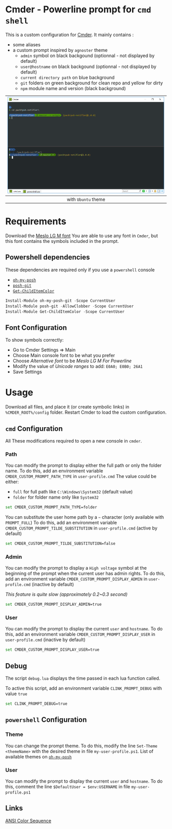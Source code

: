 # Cmder - Powerline prompt for `cmd shell`

This is a custom configuration for [Cmder](http://cmder.net/).
It mainly contains :
- some aliases
- a custom prompt inspired by `agnoster` theme
    - `admin` symbol on black backgound (optionnal - not displayed by default)
    - `user@hostname` on black backgound (optionnal - not displayed by default)
    - `current directory path` on blue background
    - `git` folders on green background for clean repo and yellow for dirty
    - `npm` module name and version (black background)

| ![screenshot](screenshot.png) |
|:---:|
| with `Ubuntu` theme |

# Requirements
Download the [Meslo LG M font](https://github.com/powerline/fonts/tree/master/Meslo%20Slashed)
You are able to use any font in `Cmder`, but this font contains the symbols included in the prompt.

## Powershell dependencies
These dependencies are required only if you use a `powershell` console

- [`oh-my-posh`](https://github.com/JanJoris/oh-my-posh)
- [`posh-git`](https://github.com/dahlbyk/posh-git)
- [`Get-ChildItemColor`](https://github.com/joonro/Get-ChildItemColor)

```powershell
Install-Module oh-my-posh-git -Scope CurrentUser
Install-Module posh-git -AllowClobber -Scope CurrentUser
Install-Module Get-ChildItemColor -Scope CurrentUser
```

## Font Configuration
To show symbols correctly:
- Go to Cmder Settings => Main
- Choose Main console font to be what you prefer
- Choose _Alternative font_ to be _Meslo LG M For Powerline_
- Modify the value of _Unicode ranges_ to add: `E0A0; E0B0; 26A1`
- Save Settings

# Usage

Download all files, and place it (or create symbolic links) in `%CMDER_ROOT%/config` folder.
Restart Cmder to load the custom configuration.

## `cmd` Configuration

All These modifications required to open a new console in `cmder`.

### Path
You can modify the prompt to display either the full path or only the folder name.
To do this, add an environment variable `CMDER_CUSTOM_PROMPT_PATH_TYPE` in `user-profile.cmd`
The value could be either:
- `full` for full path like `C:\Windows\System32` (default value)
- `folder` for folder name only like `System32`

```bash
set CMDER_CUSTOM_PROMPT_PATH_TYPE=folder
```

You can substitute the user home path by a `~` character (only available with `PROMPT_FULL`)
To do this, add an environment variable `CMDER_CUSTOM_PROMPT_TILDE_SUBSTITUTION` in `user-profile.cmd` (active by default)

```bash
set CMDER_CUSTOM_PROMPT_TILDE_SUBSTITUTION=false
```

### Admin
You can modify the prompt to display a `High voltage` symbol at the beginning of the prompt when the current user has admin rights.
To do this, add an environment variable `CMDER_CUSTOM_PROMPT_DISPLAY_ADMIN` in `user-profile.cmd` (inactive by default)

_This feature is quite slow (approximately 0.2~0.3 second)_

```bash
set CMDER_CUSTOM_PROMPT_DISPLAY_ADMIN=true
```

### User
You can modify the prompt to display the current `user` and `hostname`.
To do this, add an environment variable `CMDER_CUSTOM_PROMPT_DISPLAY_USER` in `user-profile.cmd` (inactive by default)

```bash
set CMDER_CUSTOM_PROMPT_DISPLAY_USER=true
```

## Debug
The script `debug.lua` displays the time passed in each lua function called.

To active this script, add an environment variable `CLINK_PROMPT_DEBUG` with value `true`

```bash
set CLINK_PROMPT_DEBUG=true
```

## `powershell` Configuration

### Theme
You can change the prompt theme.
To do this, modify the line `Set-Theme <themeName>` with the desired theme in file `my-user-profile.ps1`.
List of available themes on [`oh-my-posh`](https://github.com/JanJoris/oh-my-posh)

### User
You can modify the prompt to display the current `user` and `hostname`.
To do this, comment the line `$DefaultUser = $env:USERNAME` in file `my-user-profile.ps1`

## Links
[ANSI Color Sequence](http://ascii-table.com/ansi-escape-sequences.php)